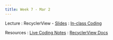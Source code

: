 ```yaml
---
title: Week 7 - Mar 2
---
```


Lecture
: RecyclerView - [Slides](https://canvas.upenn.edu/courses/1703225/files/folder/Lecture%20Slides?preview=120120485)
  : [In-class Coding](https://canvas.upenn.edu/courses/1703225/files/folder/Live%20Coding?preview=120120512)

Resources
: [Live Coding Notes](https://github.com/cis1950android/recycler-view-livecoding/blob/main/README.md)
: [RecyclerView Docs](https://developer.android.com/develop/ui/views/layout/recyclerview?gclsrc=ds)
